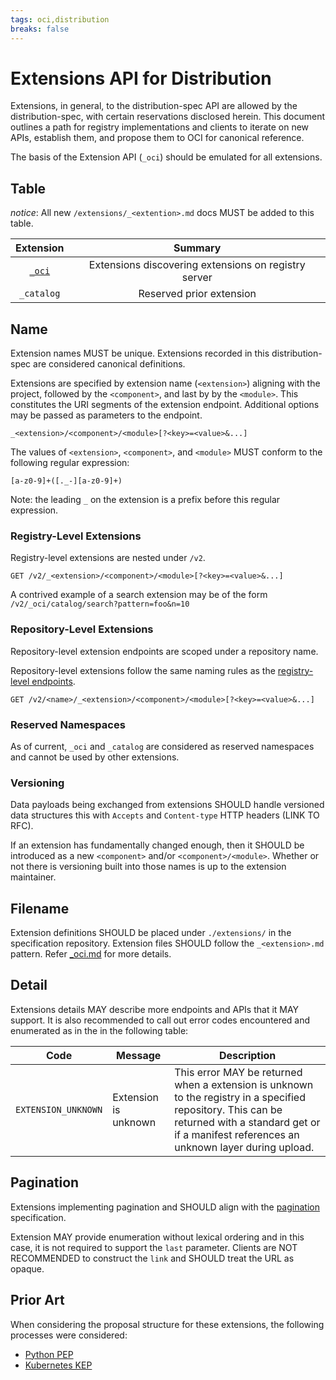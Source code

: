 ```yaml
---
tags: oci,distribution
breaks: false
---
```


# Extensions API for Distribution

Extensions, in general, to the distribution-spec API are allowed by the distribution-spec, with certain reservations disclosed herein.
This document outlines a path for registry implementations and clients to iterate on new APIs, establish them, and propose them to OCI for canonical reference.

The basis of the Extension API (`_oci`) should be emulated for all extensions.

## Table

_notice_: All new `/extensions/_<extention>.md` docs MUST be added to this table.

| Extension                | Summary                                              |
|:------------------------:|:----------------------------------------------------:|
| [`_oci`](./_oci.md)      | Extensions discovering extensions on registry server |
| `_catalog`               | Reserved prior extension                             |

## Name

Extension names MUST be unique.
Extensions recorded in this distribution-spec are considered canonical definitions.

Extensions are specified by extension name (`<extension>`) aligning with the project, followed by the `<component>`, and last by by the `<module>`.
This constitutes the URI segments of the extension endpoint.
Additional options may be passed as parameters to the endpoint.

```http
_<extension>/<component>/<module>[?<key>=<value>&...]
```

The values of `<extension>`, `<component>`, and `<module>` MUST conform to the following regular expression:

`[a-z0-9]+([._-][a-z0-9]+)`

Note: the leading `_` on the extension is a prefix before this regular expression.

### Registry-Level Extensions

Registry-level extensions are nested under `/v2`.

```http
GET /v2/_<extension>/<component>/<module>[?<key>=<value>&...]
```

A contrived example of a search extension may be of the form `/v2/_oci/catalog/search?pattern=foo&n=10`

### Repository-Level Extensions

Repository-level extension endpoints are scoped under a repository name.

Repository-level extensions follow the same naming rules as the [registry-level endpoints](#registry-level-extensions).

```http
GET /v2/<name>/_<extension>/<component>/<module>[?<key>=<value>&...]
```

### Reserved Namespaces

As of current, `_oci` and `_catalog` are considered as reserved namespaces and cannot be used by other extensions.

### Versioning

Data payloads being exchanged from extensions SHOULD handle versioned data structures this with `Accepts` and `Content-type` HTTP headers (LINK TO RFC).

If an extension has fundamentally changed enough, then it SHOULD be introduced as a new `<component>` and/or `<component>/<module>`.
Whether or not there is versioning built into those names is up to the extension maintainer.

## Filename

Extension definitions SHOULD be placed under `./extensions/` in the specification repository.
Extension files SHOULD follow the `_<extension>.md` pattern.
Refer [_oci.md](./_oci.md) for more details.

## Detail

Extensions details MAY describe more endpoints and  APIs that it MAY support.
It is also recommended to call out error codes encountered and enumerated as in the
in the following table:

| Code                | Message              | Description                                         |
|---------------------|----------------------|-----------------------------------------------------|
| `EXTENSION_UNKNOWN` | Extension is unknown | This error MAY be returned when a extension is unknown to the registry in a specified repository. This can be returned with a standard get or if a manifest references an unknown layer during upload. |

## Pagination

Extensions implementing pagination and SHOULD align with the [pagination](../spec.md#content-discovery) specification.

Extension MAY provide enumeration without lexical ordering and in this case, it is not required to support the `last` parameter.
Clients are NOT RECOMMENDED to construct the `link` and SHOULD treat the URL as opaque.

## Prior Art

When considering the proposal structure for these extensions, the following processes were considered:

* [Python PEP](https://www.python.org/dev/peps/)
* [Kubernetes KEP](https://github.com/kubernetes/enhancements/tree/master/keps)
